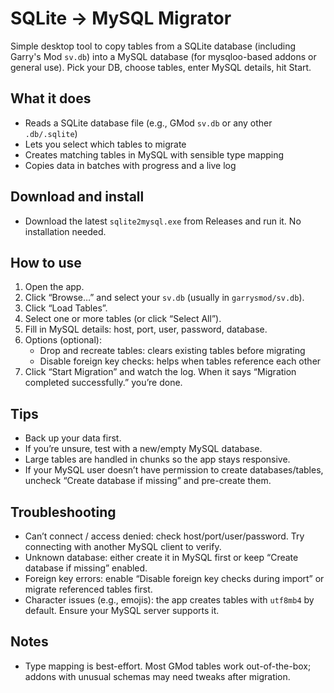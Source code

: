 # SQLite → MySQL Migrator

Simple desktop tool to copy tables from a SQLite database (including Garry's Mod `sv.db`) into a MySQL database (for mysqloo-based addons or general use). Pick your DB, choose tables, enter MySQL details, hit Start.

## What it does
- Reads a SQLite database file (e.g., GMod `sv.db` or any other `.db/.sqlite`)
- Lets you select which tables to migrate
- Creates matching tables in MySQL with sensible type mapping
- Copies data in batches with progress and a live log

## Download and install
- Download the latest `sqlite2mysql.exe` from Releases and run it. No installation needed.


## How to use
1) Open the app.
2) Click “Browse…” and select your `sv.db` (usually in `garrysmod/sv.db`).
3) Click “Load Tables”.
4) Select one or more tables (or click “Select All”).
5) Fill in MySQL details: host, port, user, password, database.
6) Options (optional):
   - Drop and recreate tables: clears existing tables before migrating
   - Disable foreign key checks: helps when tables reference each other
7) Click “Start Migration” and watch the log. When it says “Migration completed successfully.” you’re done.

## Tips
- Back up your data first.
- If you’re unsure, test with a new/empty MySQL database.
- Large tables are handled in chunks so the app stays responsive.
- If your MySQL user doesn’t have permission to create databases/tables, uncheck “Create database if missing” and pre-create them.

## Troubleshooting
- Can’t connect / access denied: check host/port/user/password. Try connecting with another MySQL client to verify.
- Unknown database: either create it in MySQL first or keep “Create database if missing” enabled.
- Foreign key errors: enable “Disable foreign key checks during import” or migrate referenced tables first.
- Character issues (e.g., emojis): the app creates tables with `utf8mb4` by default. Ensure your MySQL server supports it.

## Notes
- Type mapping is best-effort. Most GMod tables work out-of-the-box; addons with unusual schemas may need tweaks after migration.
